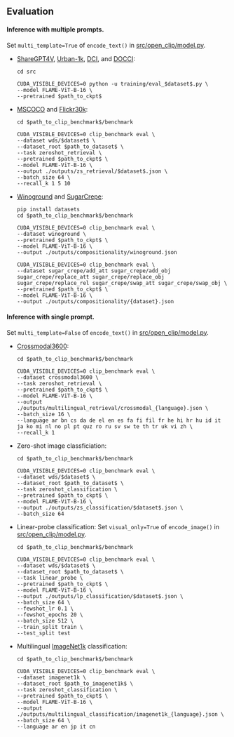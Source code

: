 ## Evaluation

#### Inference with multiple prompts.
Set ```multi_template=True``` of ```encode_text()``` in [src/open_clip/model.py](./src/open_clip/model.py#L450).
  * [ShareGPT4V](https://huggingface.co/datasets/Lin-Chen/ShareGPT4V/blob/main/share-captioner_coco_lcs_sam_1246k_1107.json), [Urban-1k](https://huggingface.co/datasets/BeichenZhang/Urban1k/blob/main/Urban1k.zip), [DCI](https://github.com/facebookresearch/DCI), and [DOCCI](https://google.github.io/docci/#downloads):
    ```
    cd src

    CUDA_VISIBLE_DEVICES=0 python -u training/eval_$dataset$.py \
    --model FLAME-ViT-B-16 \
    --pretrained $path_to_ckpt$
    ```
  * [MSCOCO](https://huggingface.co/datasets/clip-benchmark/wds_mscoco_captions) and [Flickr30k](https://huggingface.co/datasets/clip-benchmark/wds_flickr30k):
    ```
    cd $path_to_clip_benchmark$/benchmark

    CUDA_VISIBLE_DEVICES=0 clip_benchmark eval \
    --dataset wds/$dataset$ \
    --dataset_root $path_to_dataset$ \
    --task zeroshot_retrieval \
    --pretrained $path_to_ckpt$ \
    --model FLAME-ViT-B-16 \
    --output ./outputs/zs_retrieval/$dataset$.json \
    --batch_size 64 \
    --recall_k 1 5 10
    ```
  * [Winoground](https://huggingface.co/datasets/facebook/winoground) and [SugarCrepe](https://github.com/RAIVNLab/sugar-crepe):
    ```
    pip install datasets
    cd $path_to_clip_benchmark$/benchmark

    CUDA_VISIBLE_DEVICES=0 clip_benchmark eval \
    --dataset winoground \
    --pretrained $path_to_ckpt$ \
    --model FLAME-ViT-B-16 \
    --output ./outputs/compositionality/winoground.json 

    CUDA_VISIBLE_DEVICES=0 clip_benchmark eval \
    --dataset sugar_crepe/add_att sugar_crepe/add_obj sugar_crepe/replace_att sugar_crepe/replace_obj sugar_crepe/replace_rel sugar_crepe/swap_att sugar_crepe/swap_obj \
    --pretrained $path_to_ckpt$ \
    --model FLAME-ViT-B-16 \
    --output ./outputs/compositionality/{dataset}.json 
    ```


#### Inference with single prompt.
Set ```multi_template=False``` of ```encode_text()``` in [src/open_clip/model.py](./src/open_clip/model.py#L450).
  * [Crossmodal3600](https://google.github.io/crossmodal-3600):
    ```
    cd $path_to_clip_benchmark$/benchmark

    CUDA_VISIBLE_DEVICES=0 clip_benchmark eval \
    --dataset crossmodal3600 \
    --task zeroshot_retrieval \
    --pretrained $path_to_ckpt$ \
    --model FLAME-ViT-B-16 \
    --output ./outputs/multilingual_retrieval/crossmodal_{language}.json \
    --batch_size 16 \
    --language ar bn cs da de el en es fa fi fil fr he hi hr hu id it ja ko mi nl no pl pt quz ro ru sv sw te th tr uk vi zh \
    --recall_k 1
    ```
  * Zero-shot image classficiation:
    ```
    cd $path_to_clip_benchmark$/benchmark

    CUDA_VISIBLE_DEVICES=0 clip_benchmark eval \
    --dataset wds/$dataset$ \
    --dataset_root $path_to_dataset$ \
    --task zeroshot_classification \
    --pretrained $path_to_ckpt$ \
    --model FLAME-ViT-B-16 \
    --output ./outputs/zs_classification/$dataset$.json \
    --batch_size 64
    ```
  * Linear-probe classification:
    Set ```visual_only=True``` of ```encode_image()``` in [src/open_clip/model.py](./src/open_clip/model.py#L442).
    ```
    cd $path_to_clip_benchmark$/benchmark

    CUDA_VISIBLE_DEVICES=0 clip_benchmark eval \
    --dataset wds/$dataset$ \
    --dataset_root $path_to_dataset$ \
    --task linear_probe \
    --pretrained $path_to_ckpt$ \
    --model FLAME-ViT-B-16 \
    --output ./outputs/lp_classification/$dataset$.json \
    --batch_size 64 \
    --fewshot_lr 0.1 \
    --fewshot_epochs 20 \
    --batch_size 512 \
    --train_split train \
    --test_split test
    ```
  * Multilingual [ImageNet1k](https://www.image-net.org) classification:
    ```
    cd $path_to_clip_benchmark$/benchmark

    CUDA_VISIBLE_DEVICES=0 clip_benchmark eval \
    --dataset imagenet1k \
    --dataset_root $path_to_imagenet1k$ \
    --task zeroshot_classification \
    --pretrained $path_to_ckpt$ \
    --model FLAME-ViT-B-16 \
    --output ./outputs/multilingual_classification/imagenet1k_{language}.json \
    --batch_size 64 \
    --language ar en jp it cn 
    ```